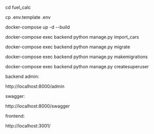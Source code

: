 cd fuel_calc

cp .env.template .env

docker-compose up -d --build

docker-compose exec backend python manage.py import_cars

docker-compose exec backend python manage.py migrate

docker-compose exec backend python manage.py makemigrations

docker-compose exec backend python manage.py createsuperuser


backend admin:

http://localhost:8000/admin

swagger:

http://localhost:8000/swagger

frontend:

http://localhost:3001/